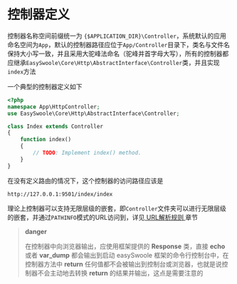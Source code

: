 # 控制器定义

控制器名称空间前缀统一为 `{$APPLICATION_DIR}\Controller`，系统默认的应用命名空间为`App`，默认的控制器路径应位于`App/Controller`目录下，类名与文件名保持大小写一致，并且采用大驼峰法命名（驼峰并首字母大写），所有的控制器都应继承`EasySwoole\Core\Http\AbstractInterface\Controller`类，并且实现`index`方法

一个典型的控制器定义如下

```php
<?php
namespace App\HttpController;
use EasySwoole\Core\Http\AbstractInterface\Controller;

class Index extends Controller
{
    function index()
    {
        // TODO: Implement index() method.
    }
}
```

在没有定义路由的情况下，这个控制器的访问路径应该是

```
http://127.0.0.1:9501/index/index
```

理论上控制器可以支持无限层级的嵌套，即`Controller`文件夹可以进行无限层级的嵌套，并通过`PATHINFO`模式的URL访问到，详见[ URL解析规则 ](Structure/dispatch.md)章节

> **danger**
>
> 在控制器中向浏览器输出，应使用框架提供的 **Response** 类，直接 **echo** 或者 **var_dump** 都会输出到启动 easySwoole 框架的命令行控制台中，在控制器方法中 **return** 任何值都不会被输出到控制台或浏览器，也就是说控制器不会主动地去转换 **return** 的结果并输出，这点是需要注意的

